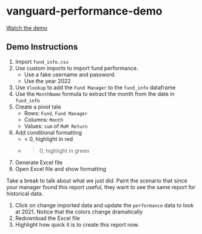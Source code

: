# vanguard-performance-demo

[Watch the demo](https://www.loom.com/share/283d65b5c1f9444b8243ea29183a1778)

## Demo Instructions
1. Import `fund_info.csv`
2. Use custom imports to import fund performance.
   - Use a fake username and password.
   - Use the year 2022
4. Use `Vlookup` to add the `Fund Manager` to the `fund_info` dataframe
5. Use the `MonthName` formula to extract the month from the date in `fund_info`
6. Create a pivot tale
   - Rows: `Fund`, `Fund Manager`
   - Columns: `Month`
   - Values: `sum` of `MoM Return`
7. Add conditional formatting
   - < 0, highlight in red
   - > 0, highlight in green
8. Generate Excel file
9. Open Excel file and show formatting

Take a break to talk about what we just did. Paint the scenario that since your manager found this report useful, they want to see the same report for historical data. 

1. Click on change imported data and update the `performance` data to look at 2021. Notice that the colors change dramatically
2. Redownload the Excel file
3. Highlight how quick it is to create this report now. 
